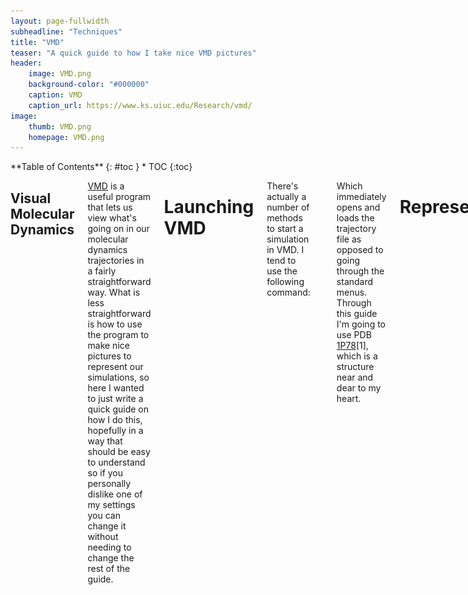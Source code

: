 ```yaml
---
layout: page-fullwidth
subheadline: "Techniques"
title: "VMD"
teaser: "A quick guide to how I take nice VMD pictures"
header:
    image: VMD.png
    background-color: "#000000"
    caption: VMD
    caption_url: https://www.ks.uiuc.edu/Research/vmd/
image:
    thumb: VMD.png
    homepage: VMD.png
---
```

<!--more-->

<div class="row">
<div class="medium-4 medium-push-8 columns" markdown="1">
<div class="panel radius" markdown="1">
**Table of Contents**
{: #toc }
*  TOC
{:toc}
</div>
</div><!-- /.medium-4.columns -->

<div class="medium-8 medium-pull-4 columns" markdown="1">

## Visual Molecular Dynamics
[VMD](https://www.ks.uiuc.edu/Research/vmd/) is a useful program that lets us 
view what's going on in our molecular dynamics trajectories in a fairly 
straightforward way. What is less straightforward is how to use the program to 
make nice pictures to represent our simulations, so here I wanted to just write 
a quick guide on how I do this, hopefully in a way that should be easy to 
understand so if you personally dislike one of my settings you can change it 
without needing to change the rest of the guide.

# Launching VMD
There's actually a number of methods to start a simulation in VMD. I tend to use
the following command:

    vmd -parm7 topology.top -netcdf trajectory.nc

Which immediately opens and loads the trajectory file as opposed to going
through the standard menus. Through this guide I'm going to use PDB
[1P78](https://www.rcsb.org/structure/1P78)[1], which is a structure near and dear
to my heart.
  
# Representations

Once your trajectory or PDB has loaded, by default it will appear as a lines
representation. My quick settings to change generally are:

Display  > Depth Cueing off

		 > Axes Off

Graphics > Colors > Display > Background > 8 White

		 > Open the representations window

In the Representations window, I tend to separate the "protein" and "nucleic"
selections. For the protein, I set the coloring method to "Secondary Structure"
whereas for DNA I tend to just set the colorID (In this example, I chose dark
grey). In my opinion, the "NewCartoon" is the nicest drawing method for actual
visualisation (though there are cases where you want a proper atomic
representation in which case this isn't sufficient). Lastly, when taking a
photo I always set the Material to "AOChalky", I just think it looks nicest. 

![vmdrep](../../images/vmdrep.png)

# The render commands

Once you have tkconsole open, you need to use the render command. This will be
slightly different based on how you have VMD installed, I've included two
different examples from my usage here. On my laptop I use:

    render Tachyon scene.dat "/home/elliot/VMD/vmd-1.9.3/lib/tachyon/tachyon_LINUXAMD64 -aasamples 12 %s -format TGA -res 3840 2160 -o %s.tga"

On my workstation at the University of York, I use:

    render Tachyon scene.dat "/opt/york/phys/net/Modules/VMD/1.9.3/1/default/build/tachyon_LINUXAMD64 -aasamples 12 %s -format TGA -res 3840 2160 -o %s.tga"

[1]Swinger, K.K., Lemberg, K.M., Zhang, Y. and Rice, P.A. (2003), Flexible DNA
bending in HU–DNA cocrystal structures. The EMBO Journal, 22: 3749-3760.
[doi:10.1093/emboj/cdg351](https://doi.org/10.1093/emboj/cdg351)

